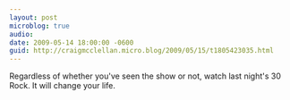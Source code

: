 ```yaml
---
layout: post
microblog: true
audio: 
date: 2009-05-14 18:00:00 -0600
guid: http://craigmcclellan.micro.blog/2009/05/15/t1805423035.html
---
```

Regardless of whether you've seen the show or not, watch last night's 30 Rock. It will change your life.
